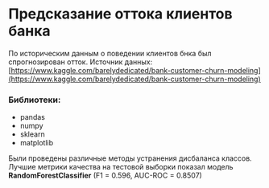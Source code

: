 # Предсказание оттока клиентов банка

По историческим данным о поведении клиентов бнка был спрогнозирован отток.
Источник данных: [https://www.kaggle.com/barelydedicated/bank-customer-churn-modeling](https://www.kaggle.com/barelydedicated/bank-customer-churn-modeling)

### Библиотеки:
- pandas
- numpy
- sklearn
- matplotlib

Были проведены различные методы устранения дисбаланса классов.
Лучшие метрики качества на тестовой выборки показал модель **RandomForestClassifier** (F1 = 0.596, AUC-ROC = 0.8507)
